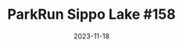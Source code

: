 ---
layout: post
title: "ParkRun Sippo Lake #158"
date: 2023-11-18
source: ParkRun
excerpt: "Ben Young, running both his first ParkRun and running event, placed 14th of 55 participants. Finishing with a 5k time of 26:22."
image: https://scontent-ord5-1.xx.fbcdn.net/v/t39.30808-6/404400434_349130584432251_3974227170383962215_n.jpg?_nc_cat=106&ccb=1-7&_nc_sid=a73e89&_nc_ohc=hU73bmyepIIAX8GFu4G&_nc_ht=scontent-ord5-1.xx&oh=00_AfDQuhkM0YYrm-vrBkEUNT95lsqq1dZdWmKkJYjRd-afVQ&oe=65719C88
hyperlink: https://www.parkrun.us/sippolake/results/157/
tags: [running, parkrun, raceresults]
comments: true
---
